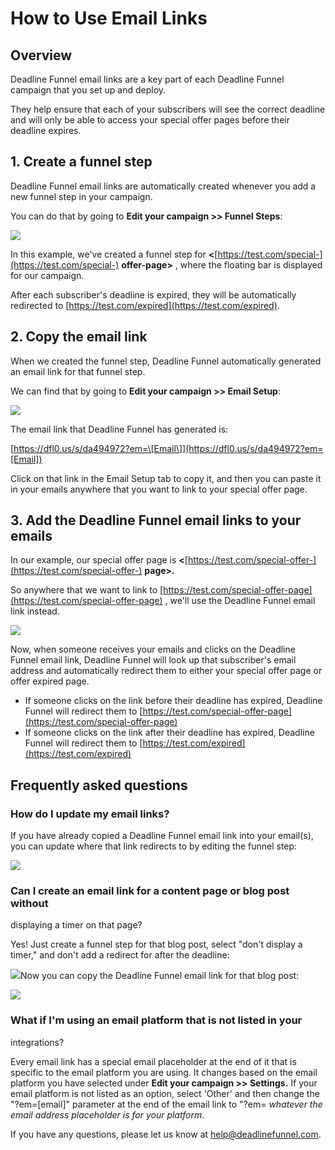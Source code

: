 # How to Use Email Links

## Overview

Deadline Funnel email links are a key part of each Deadline Funnel campaign that you set up and deploy.

They help ensure that each of your subscribers will see the correct deadline and will only be able to access your special offer pages before their deadline expires.

## 1. Create a funnel step

Deadline Funnel email links are automatically created whenever you add a new funnel step in your campaign.

You can do that by going to **Edit your campaign &gt;&gt; Funnel Steps**:

![](https://d33v4339jhl8k0.cloudfront.net/docs/assets/53974d6ce4b0c76107b109d1/images/5e42cbda04286364bc952c64/file-8wXvlAFVaO.png)

In this example, we've created a funnel step for **&lt;**[https://test.com/special-](https://test.com/special-) **offer-page&gt;** , where the floating bar is displayed for our campaign.

After each subscriber's deadline is expired, they will be automatically redirected to [https://test.com/expired](https://test.com/expired).

## 2. Copy the email link

When we created the funnel step, Deadline Funnel automatically generated an email link for that funnel step.

We can find that by going to **Edit your campaign &gt;&gt; Email Setup**:

![](https://d33v4339jhl8k0.cloudfront.net/docs/assets/53974d6ce4b0c76107b109d1/images/5e42cbf004286364bc952c67/file-9wixNUhUV2.png)

The email link that Deadline Funnel has generated is:

[https://dfl0.us/s/da494972?em=\[Email\]](https://dfl0.us/s/da494972?em=[Email])

Click on that link in the Email Setup tab to copy it, and then you can paste it in your emails anywhere that you want to link to your special offer page.

## 3. Add the Deadline Funnel email links to your emails

In our example, our special offer page is **&lt;**[https://test.com/special-offer-](https://test.com/special-offer-) **page&gt;.**

So anywhere that we want to link to [https://test.com/special-offer-page](https://test.com/special-offer-page) , we'll use the Deadline Funnel email link instead.

![](https://d33v4339jhl8k0.cloudfront.net/docs/assets/53974d6ce4b0c76107b109d1/images/5e42caf804286364bc952c46/file-3sLl0QjEDX.png)

Now, when someone receives your emails and clicks on the Deadline Funnel email link, Deadline Funnel will look up that subscriber's email address and automatically redirect them to either your special offer page or offer expired page.

* If someone clicks on the link before their deadline has expired, Deadline Funnel will redirect them to  [https://test.com/special-offer-page](https://test.com/special-offer-page)
* If someone clicks on the link after their deadline has expired, Deadline Funnel will redirect them to   [https://test.com/expired](https://test.com/expired)

## Frequently asked questions

### How do I update my email links?

If you have already copied a Deadline Funnel email link into your email\(s\), you can update where that link redirects to by editing the funnel step:

![](https://d33v4339jhl8k0.cloudfront.net/docs/assets/53974d6ce4b0c76107b109d1/images/5e42cc672c7d3a7e9ae79211/file-%20EGZin8EN5i.png)

### Can I create an email link for a content page or blog post without

displaying a timer on that page?

Yes! Just create a funnel step for that blog post, select "don't display a timer," and don't add a redirect for after the deadline:

![](https://d33v4339jhl8k0.cloudfront.net/docs/assets/53974d6ce4b0c76107b109d1/images/5e42cdc42c7d3a7e9ae79226/file-%20EHkUn3UFeg.png)Now you can copy the Deadline Funnel email link for that blog post:

![](https://d33v4339jhl8k0.cloudfront.net/docs/assets/53974d6ce4b0c76107b109d1/images/5e42cdf92c7d3a7e9ae7922a/file-%20DaJ78CUUkI.png)

### What if I'm using an email platform that is not listed in your

integrations?

Every email link has a special email placeholder at the end of it that is specific to the email platform you are using. It changes based on the email platform you have selected under **Edit your campaign &gt;&gt; Settings.** If your email platform is not listed as an option, select 'Other' and then change the "?em=\[email\]" parameter at the end of the email link to "?em= _whatever the email address placeholder is for your platform_.

If you have any questions, please let us know at [help@deadlinefunnel.com](mailto:mailto:help@deadlinefunnel.com).

